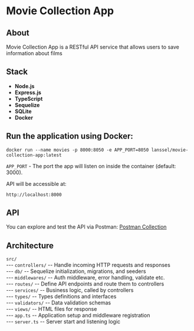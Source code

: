 # Movie Collection App

## About

Movie Collection App is a RESTful API service that allows users to save information about films

## Stack

- **Node.js**
- **Express.js**
- **TypeScript**
- **Sequelize**
- **SQLite**
- **Docker**

## Run the application using Docker:

```
docker run --name movies -p 8000:8050 -e APP_PORT=8050 lanssel/movie-collection-app:latest
```

`APP_PORT` - The port the app will listen on inside the container (default: 3000).

API will be accessible at:

```
http://localhost:8000
```

## API

You can explore and test the API via Postman: [Postman Collection](https://www.postman.com/joint-operations-administrator-77381127/workspace/movie-collection-api/collection/25538502-14df02df-196f-4917-8ae0-6701f0f42442?action=share&creator=25538502&active-environment=25538502-29918f8e-85d4-4368-be11-39019580db23)

## Architecture

`src/`  
--- `controllers/` -- Handle incoming HTTP requests and responses  
--- `db/` -- Sequelize initialization, migrations, and seeders  
--- `middlewares/` -- Auth middleware, error handling, validate etc.  
--- `routes/` -- Define API endpoints and route them to controllers  
--- `services/` -- Business logic, called by controllers  
--- `types/` -- Types definitions and interfaces  
--- `validators/` -- Data validation schemas  
--- `views/` -- HTML files for response  
--- `app.ts` -- Application setup and middleware registration  
--- `server.ts` -- Server start and listening logic
